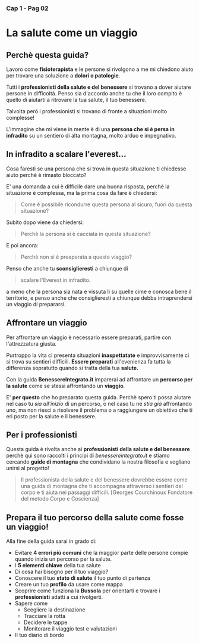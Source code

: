 ### Cap 1 - Pag 02

# La salute come un viaggio

## Perchè questa guida?

Lavoro come **fisioterapista** e le persone si rivolgono a me mi chiedono aiuto per trovare una soluzione a **dolori o patologie**.

Tutti i **professionisti della salute e del benessere** si trovano a dover aiutare persone in difficoltà. Penso sia d'accordo anche tu che il loro compito è quello di aiutarti a ritrovare la tua salute, il tuo benessere.

Talvolta però i professionisti si trovano di fronte a situazioni molto complesse!

L'immagine che mi viene in mente è di una **persona che si è persa in infradito** su un sentiero di alta montagna, molto arduo e impegnativo.

## In infradito a scalare l'everest...

Cosa faresti se una persona che si trova in questa situazione ti chiedesse aiuto perchè è rimasto bloccato?

E' una domanda a cui è difficile dare una buona risposta, perchè la situazione è complessa, ma la prima cosa da fare è chiedersi:

> Come è possibile ricondurre questa persona al sicuro, fuori da questa situazione?

Subito dopo viene da chiedersi: 

> Perchè la persona si è cacciata in questa situazione? 

E poi ancora:

> Perchè non si è preaparata a questo viaggio?

Penso che anche tu **sconsiglieresti** a chiunque di

> scalare l'Everest in infradito.

a meno che la persona sia nata e vissuta li su quelle cime e conosca bene il territorio, e penso anche che consiglieresti a chiunque debba intraprendersi un viaggio di prepararsi.

## Affrontare un viaggio

Per affrontare un viaggio è necessario essere preparati, partire con l'attrezzatura giusta.

Purtroppo la vita ci presenta situazioni **inaspettatate** e improvvisamente ci si trova su sentieri difficili. **Essere preparati** all'evenienza fa tutta la differenza sopratutto quando si tratta della tua **salute.**

Con la guida **BenessereIntegrato.it** imparerai ad affrontare un **percorso per la salute** come se stessi affrontando un **viaggio**.

E' **per questo** che ho preparato questa guida. Perchè spero ti possa aiutare nel caso tu _sia all'inizio_ di un percorso, o nel caso tu ne _stia già_ affrontando uno, ma non riesci a risolvere il problema o a raggiungere un obiettivo che ti eri posto per la salute e il benessere.

## Per i professionisti

Questa guida è rivolta anche ai **professionisti della salute e del benessere** perchè qui sono raccolti i principi di _benessereintegrato.it_ e stiamo cercando **guide di montagna** che condividano la nostra filosofia e vogliano unirsi al progetto!

> Il professionista della salute e del benessere dovrebbe essere come una guida di montagna che ti accompagna attraverso i sentieri del corpo e ti aiuta nei passaggi difficili.
> [Georges Courchinoux Fondatore del metodo Corpo e Coscienza]

## Prepara il tuo percorso della salute come fosse un viaggio!

Alla fine della guida sarai in grado di:

- Evitare **4 errori più comuni** che la maggior parte delle persone compie quando inizia un percorso per la salute.
- I **5 elementi chiave** della tua salute
- Di cosa hai bisogno per il tuo viaggio?
- Conoscere il tuo **stato di salute** il tuo punto di partenza
- Creare un tuo **profilo** da usare come mappa
- Scoprire come funziona la **Bussola** per orientarti e trovare i **professionisti** adatti a cui rivolgerti.
- Sapere come
  - Scegliere la destinazione
  - Tracciare la rotta
  - Decidere le tappe
  - Monitorare il viaggio test e valutazioni
- Il tuo diario di bordo

